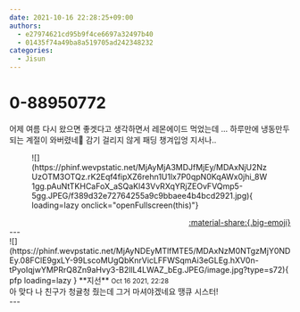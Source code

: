 ```yaml
---
date: 2021-10-16 22:28:25+09:00
authors:
  - e27974621cd95b9f4ce6697a32497b40
  - 01435f74a49ba8a519705ad242348232
categories:
  - Jisun
---
```


# 0-88950772

<div class="post-container" markdown="1">
<div class="content-container md-sidebar__scrollwrap" markdown="1">

어제 여름 다시 왔으면 좋겟다고 생각하면서 레몬에이드 먹었는데 ... 하루만에 냉동만두 되는 계절이 와버렸네🥲 감기 걸리지 않게 패딩 챙겨입엉 지서나.. 
<figure markdown="1">
![](https://phinf.wevpstatic.net/MjAyMjA3MDJfMjEy/MDAxNjU2NzUzOTM3OTQz.rK2Eqf4fipXZ6rehn1U1lx7P0qpN0KqAWx0jhi_8W1gg.pAuNtTKHCaFoX_aSQaKl43VvRXqYRjZEOvFVQmp5-5gg.JPEG/f389d32e72764255a9c9bbaee4b4bcd2921.jpg){ loading=lazy onclick="openFullscreen(this)"}
</figure>


</div>
</div>

<div style="text-align: right;" markdown="1">
<a href="https://weverse.io/fromis9/fanpost/0-88950772" style="text-align: right;">:material-share:{.big-emoji}</a>
</div>
---

<div class="comments-container md-sidebar__scrollwrap" markdown="1">
<div class="comment" markdown="1">
<div class='id-container' markdown="1">
![](https://phinf.wevpstatic.net/MjAyNDEyMTlfMTE5/MDAxNzM0NTgzMjY0NDEy.08FClE9gxLY-99LscoMUgQbKnrVicLFFWSqmAi3eGLEg.hXV0n-tPyoIqjwYMPRrQ8Zn9aHvy3-B2llL4LWAZ_bEg.JPEG/image.jpg?type=s72){ pfp loading=lazy }
**<span class="artist">지선</span>** <small>Oct 16 2021, 22:28</small><br>
</div>
<div class='comment-body' markdown="1">
아 맞다 나 친구가 청귤청 줬는데 그거 마셔야겠네요 땡큐 시스터!
</div>
</div>
</div>
---
